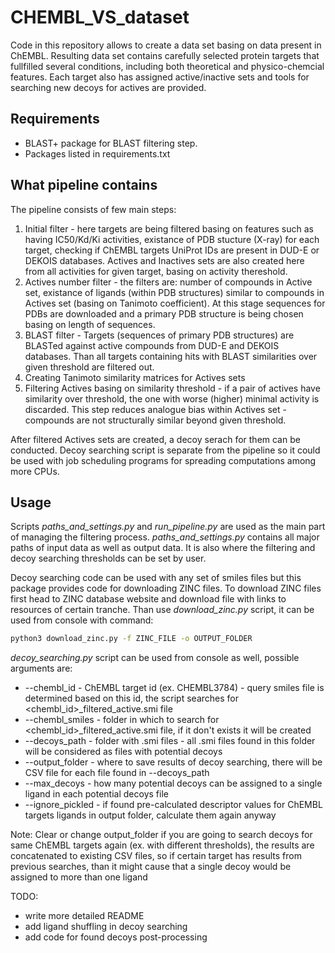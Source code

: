# CHEMBL_VS_dataset
Code in this repository allows to create a data set basing on data present in ChEMBL. Resulting data set contains carefully selected protein targets that fullfilled several conditions, including both theoretical and physico-chemcial features.  Each target also has assigned active/inactive sets and tools for searching new decoys for actives are provided.

## Requirements
- BLAST+ package for BLAST filtering step.
- Packages listed in requirements.txt


## What pipeline contains

The pipeline consists of few main steps:
1. Initial filter - here targets are being filtered basing on features such as having 
IC50/Kd/Ki activities, existance of PDB stucture (X-ray) for each target, checking if ChEMBL targets 
UniProt IDs are present in DUD-E or DEKOIS databases.
Actives and Inactives sets are also created here from all activities for given target, basing on activity thereshold.
2. Actives number filter - the filters are: number of compounds in Active set, existance of ligands (within PDB structures) 
similar to compounds in Actives set (basing on Tanimoto coefficient). At this stage sequences for PDBs are downloaded and a primary 
PDB structure is being chosen basing on length of sequences.
3. BLAST filter - Targets (sequences of primary PDB structures) are BLASTed against active 
compounds from DUD-E and DEKOIS databases. Than all targets containing hits with BLAST similarities 
over given threshold are filtered out.
4. Creating Tanimoto similarity matrices for Actives sets
5. Filtering Actives basing on similarity threshold - if a pair of actives have similarity over 
threshold, the one with worse (higher) minimal activity is discarded. This step reduces analogue 
bias within Actives set - compounds are not structurally similar beyond given threshold.

After filtered Actives sets are created, a decoy serach for them can be conducted. 
Decoy searching script is separate from the pipeline so it could be used with 
job scheduling programs for spreading computations among more CPUs.

## Usage

Scripts *paths_and_settings.py* and *run_pipeline.py* are used as the main part of managing the filtering process.
*paths_and_settings.py* contains all major paths of input data as well as output data. 
It is also where the filtering and decoy searching thresholds can be set by user.

Decoy searching code can be used with any set of smiles files but this package provides code for downloading ZINC files.
To download ZINC files first head to ZINC database website and download file with links to resources of certain tranche.
Than use *download_zinc.py* script, it can be used from console with command:

```bash
python3 download_zinc.py -f ZINC_FILE -o OUTPUT_FOLDER
```

*decoy_searching.py* script can be used from console as well, possible arguments are:
- --chembl_id      - ChEMBL target id (ex. CHEMBL3784) - query smiles file is determined based on this id,
the script searches for <chembl_id>_filtered_active.smi file
- --chembl_smiles  - folder in which to search for <chembl_id>_filtered_active.smi file, if it don't exists it will be created
- --decoys_path    - folder with .smi files - all .smi files found in this folder will be considered as files with potential decoys
- --output_folder  - where to save results of decoy searching, there will be CSV file for each file found in --decoys_path
- --max_decoys     - how many potential decoys can be assigned to a single ligand in each potential decoys file
- --ignore_pickled - if found pre-calculated descriptor values for ChEMBL targets ligands in output folder, calculate them again anyway 

Note: Clear or change output_folder if you are going to search decoys for same ChEMBL targets again (ex. with different thresholds),
the results are concatenated to existing CSV files, so if certain target has results from previous searches, than it might cause that
a single decoy would be assigned to more than one ligand

TODO:
- write more detailed README
- add ligand shuffling in decoy searching
- add code for found decoys post-processing
